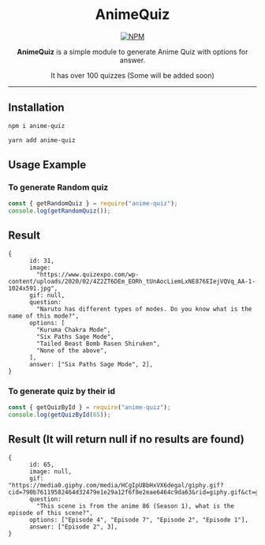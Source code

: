<div align=center>

# AnimeQuiz

[![NPM](https://img.shields.io/badge/Available%20On-NPM-lightgrey.svg?logo=npm&logoColor=339933&labelColor=white&style=flat-square)](https://npmjs.com/package/anime-quiz)

**AnimeQuiz** is a simple module to generate Anime Quiz with options for answer.

It has over 100 quizzes (Some will be added soon)

</div>

---

## Installation

```sh
npm i anime-quiz

yarn add anime-quiz
```

## Usage Example

### To generate Random quiz

```js
const { getRandomQuiz } = require("anime-quiz");
console.log(getRandomQuiz());
```

## Result

```
{
      id: 31,
      image:
        "https://www.quizexpo.com/wp-content/uploads/2020/02/4Z2ZT6DEm_EORh_tUnAocLiemLxNE876EIejVQVq_AA-1-1024x591.jpg",
      gif: null,
      question:
        "Naruto has different types of modes. Do you know what is the name of this mode?",
      options: [
        "Kuruma Chakra Mode",
        "Six Paths Sage Mode",
        "Tailed Beast Bomb Rasen Shiruken",
        "None of the above",
      ],
      answer: ["Six Paths Sage Mode", 2],
}

```

### To generate quiz by their id

```js
const { getQuizById } = require("anime-quiz");
console.log(getQuizById(65));
```

## Result (It will return null if no results are found)

```
{
      id: 65,
      image: null,
      gif: "https://media0.giphy.com/media/HCgIpUBbHxVX6degal/giphy.gif?cid=790b76119582464d32479e1e29a12f6f8e2eae6464c9da63&rid=giphy.gif&ct=g",
      question:
        "This scene is from the anime 86 (Season 1), what is the episode of this scene?",
      options: ["Episode 4", "Episode 7", "Episode 2", "Episode 1"],
      answer: ["Episode 2", 3],
}

```
